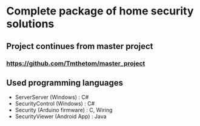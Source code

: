# Complete package of home security solutions

## Project continues from master project
### https://github.com/Tmthetom/master_project

## Used programming languages
* ServerServer (Windows)        : C#
* SecurityControl (Windows)     : C#
* Security (Arduino firmware)   : C, Wiring
* SecurityViewer (Android App)  : Java
